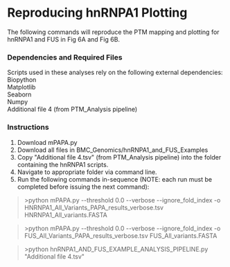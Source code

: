 
# Reproducing hnRNPA1 Plotting

The following commands will reproduce the PTM mapping and plotting for hnRNPA1 and FUS in Fig 6A and Fig 6B.

### Dependencies and Required Files
Scripts used in these analyses rely on the following external dependencies:\
Biopython\
Matplotlib\
Seaborn\
Numpy\
Additional file 4 (from PTM_Analysis pipeline)

### Instructions
1. Download mPAPA.py
2. Download all files in BMC_Genomics/hnRNPA1_and_FUS_Examples
3. Copy "Additional file 4.tsv" (from PTM_Analysis pipeline) into the folder containing the hnRNPA1 scripts.
4. Navigate to appropriate folder via command line.
5. Run the following commands in-sequence (NOTE: each run must be completed before issuing the next command):

>\>python mPAPA.py --threshold 0.0 --verbose --ignore_fold_index -o HNRNPA1_All_Variants_PAPA_results_verbose.tsv HNRNPA1_All_variants.FASTA

>\>python mPAPA.py --threshold 0.0 --verbose --ignore_fold_index -o FUS_All_Variants_PAPA_results_verbose.tsv FUS_All_variants.FASTA

>\>python hnRNPA1_AND_FUS_EXAMPLE_ANALYSIS_PIPELINE.py "Additional file 4.tsv"
